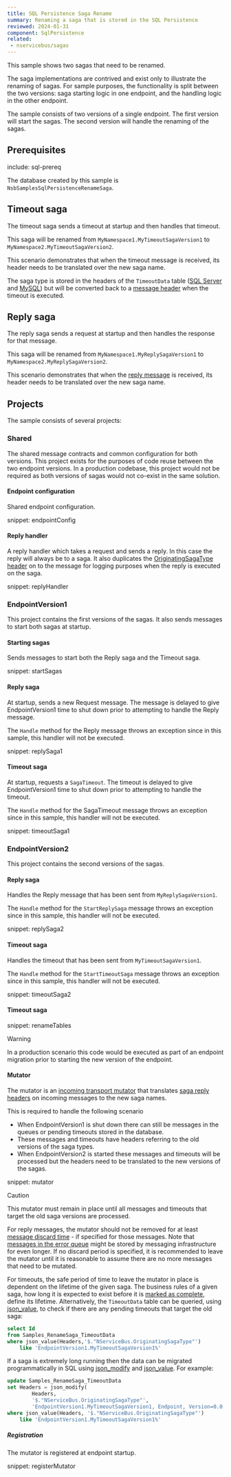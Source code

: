 ```yaml
---
title: SQL Persistence Saga Rename
summary: Renaming a saga that is stored in the SQL Persistence
reviewed: 2024-01-31
component: SqlPersistence
related:
 - nservicebus/sagas
---
```



This sample shows two sagas that need to be renamed.

The saga implementations are contrived and exist only to illustrate the renaming of sagas. For sample purposes, the functionality is split between the two versions: saga starting logic in one endpoint, and the handling logic in the other endpoint.

The sample consists of two versions of a single endpoint. The first version will start the sagas. The second version will handle the renaming of the sagas.


## Prerequisites

include: sql-prereq

The database created by this sample is `NsbSamplesSqlPersistenceRenameSaga`.


## Timeout saga

The timeout saga sends a timeout at startup and then handles that timeout.

This saga will be renamed from `MyNamespace1.MyTimeoutSagaVersion1` to `MyNamespace2.MyTimeoutSagaVersion2`.

This scenario demonstrates that when the timeout message is received, its header needs to be translated over the new saga name.

The saga type is stored in the headers of the `TimeoutData` table ([SQL Server](/persistence/sql/sqlserver-scripts.md#build-time-timeout-create-table) and [MySQL](/persistence/sql/mysql-scripts.md#build-time-timeout-create-table)) but will be converted back to a [message header](/nservicebus/messaging/headers.md#saga-related-headers-requesting-a-timeout-from-a-saga) when the timeout is executed.


## Reply saga

The reply saga sends a request at startup and then handles the response for that message.

This saga will be renamed from `MyNamespace1.MyReplySagaVersion1` to `MyNamespace2.MyReplySagaVersion2`.

This scenario demonstrates that when the [reply message](/nservicebus/messaging/headers.md#saga-related-headers-replying-to-a-saga) is received, its header needs to be translated over the new saga name.


## Projects

The sample consists of several projects:


### Shared

The shared message contracts and common configuration for both versions. This project exists for the purposes of code reuse between the two endpoint versions. In a production codebase, this project would not be required as both versions of sagas would not co-exist in the same solution.


#### Endpoint configuration

Shared endpoint configuration.

snippet: endpointConfig


#### Reply handler

A reply handler which takes a request and sends a reply. In this case the reply will always be to a saga. It also duplicates the [OriginatingSagaType header](/nservicebus/messaging/headers.md#saga-related-headers) on to the message for logging purposes when the reply is executed on the saga.

snippet: replyHandler


### EndpointVersion1

This project contains the first versions of the sagas. It also sends messages to start both sagas at startup.


#### Starting sagas

Sends messages to start both the Reply saga and the Timeout saga.

snippet: startSagas


#### Reply saga

At startup, sends a new Request message. The message is delayed to give EndpointVersion1 time to shut down prior to attempting to handle the Reply message.

The `Handle` method for the Reply message throws an exception since in this sample, this handler will not be executed.

snippet: replySaga1


#### Timeout saga

At startup, requests a `SagaTimeout`. The timeout is delayed to give EndpointVersion1 time to shut down prior to attempting to handle the timeout.

The `Handle` method for the SagaTimeout message throws an exception since in this sample, this handler will not be executed.

snippet: timeoutSaga1


###  EndpointVersion2

This project contains the second versions of the sagas.


#### Reply saga

Handles the Reply message that has been sent from `MyReplySagaVersion1`.

The `Handle` method for the `StartReplySaga` message throws an exception since in this sample, this handler will not be executed.


snippet: replySaga2


#### Timeout saga

Handles the timeout that has been sent from `MyTimeoutSagaVersion1`.

The `Handle` method for the `StartTimeoutSaga` message throws an exception since in this sample, this handler will not be executed.

snippet: timeoutSaga2


#### Timeout saga

snippet: renameTables

> [!WARNING]
> In a production scenario this code would be executed as part of an endpoint migration prior to starting the new version of the endpoint.


#### Mutator

The mutator is an [incoming transport mutator](/nservicebus/pipeline/message-mutators.md#transport-messages-mutators-imutateincomingtransportmessages) that translates [saga reply headers](/nservicebus/messaging/headers.md#saga-related-headers-replying-to-a-saga) on incoming messages to the new saga names.

This is required to handle the following scenario

 * When EndpointVersion1 is shut down there can still be messages in the queues or pending timeouts stored in the database.
 * These messages and timeouts have headers referring to the old versions of the saga types.
 * When EndpointVersion2 is started these messages and timeouts will be processed but the headers need to be translated to the new versions of the sagas.

snippet: mutator

> [!CAUTION]
> This mutator must remain in place until all messages and timeouts that target the old saga versions are processed.

For reply messages, the mutator should not be removed for at least [message discard time](/nservicebus/messaging/discard-old-messages.md) - if specified for those messages. Note that [messages in the error queue](/nservicebus/recoverability/configure-error-handling.md) might be stored by messaging infrastructure for even longer. If no discard period is specified, it is recommended to leave the mutator until it is reasonable to assume there are no more messages that need to be mutated.

For timeouts, the safe period of time to leave the mutator in place is dependent on the lifetime of the given saga. The business rules of a given saga, how long it is expected to exist before it is [marked as complete](/nservicebus/sagas/#ending-a-saga), define its lifetime. Alternatively, the `TimeoutData` table can be queried, using [json_value](https://docs.microsoft.com/en-us/sql/t-sql/functions/json-value-transact-sql), to check if there are any pending timeouts that target the old saga:

```sql
select Id
from Samples_RenameSaga_TimeoutData
where json_value(Headers,'$."NServiceBus.OriginatingSagaType"')
    like 'EndpointVersion1.MyTimeoutSagaVersion1%'
```

If a saga is extremely long running then the data can be migrated programmatically in SQL using [json_modify](https://docs.microsoft.com/en-us/sql/t-sql/functions/json-modify-transact-sql) and [json_value](https://docs.microsoft.com/en-us/sql/t-sql/functions/json-value-transact-sql). For example:

```sql
update Samples_RenameSaga_TimeoutData
set Headers = json_modify(
        Headers,
        '$."NServiceBus.OriginatingSagaType"',
        'EndpointVersion1.MyTimeoutSagaVersion1, Endpoint, Version=0.0.0.0, Culture=neutral, PublicKeyToken=null')
where json_value(Headers, '$."NServiceBus.OriginatingSagaType"')
    like 'EndpointVersion1.MyTimeoutSagaVersion1%'
```


##### Registration

The mutator is registered at endpoint startup.

snippet: registerMutator
